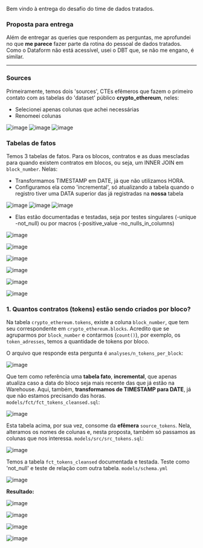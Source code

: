 Bem vindo à entrega do desafio do time de dados tratados.

### Proposta para entrega

Além de entregar as queries que respondem as perguntas, me aprofundei no que **me parece** fazer parte da rotina do pessoal de dados tratados. Como o Dataform não está acessível, usei o DBT que, se não me engano, é similar.

---

### Sources

Primeiramente, temos dois 'sources', CTEs efêmeros que fazem o primeiro contato com as tabelas do 'dataset' público **crypto_ethereum**, neles:
- Selecionei apenas colunas que achei necessárias
- Renomeei colunas


![image](https://user-images.githubusercontent.com/37453518/165271849-572daecb-71f7-449b-b9a4-d9a2eac404d1.png)
![image](https://user-images.githubusercontent.com/37453518/165271661-988aaf0f-e58c-421b-be76-ef10f4940e4a.png)
![image](https://user-images.githubusercontent.com/37453518/165272549-11b83a47-7d50-412c-b5ad-3f731f7ff04c.png)

### Tabelas de fatos

Temos 3 tabelas de fatos. Para os blocos, contratos e as duas mescladas para quando existem contratos em blocos, ou seja, um INNER JOIN em `block_number`.
Nelas:
- Transformamos TIMESTAMP em DATE, já que não utilizamos HORA.
- Configuramos ela como 'incremental', só atualizando a tabela quando o registro tiver uma DATA superior das já registradas na **nossa** tabela


![image](https://user-images.githubusercontent.com/37453518/165274379-169236d2-8c1a-4cf3-bcda-27dddf814712.png)
![image](https://user-images.githubusercontent.com/37453518/165274452-55a6016c-2dd5-453d-b06d-456ab582577d.png)
![image](https://user-images.githubusercontent.com/37453518/165274509-6fa14303-3a2a-43ca-a220-e9cf1ef1cd1d.png)


- Elas estão documentadas e testadas, seja por testes singulares (-unique -not_null) ou por macros (-positive_value -no_nulls_in_columns)

![image](https://user-images.githubusercontent.com/37453518/165275524-46e6a9f2-545a-4fdc-abfb-dabcc35f63db.png)

![image](https://user-images.githubusercontent.com/37453518/165275790-f1be1475-d7d5-4c7b-a7d2-5e95019c85e3.png)

![image](https://user-images.githubusercontent.com/37453518/165275847-30429e24-e65d-453f-835d-8828d49ac6bc.png)

![image](https://user-images.githubusercontent.com/37453518/165275943-9a087496-b6b6-49d8-8fd0-7dce0e9c06be.png)

![image](https://user-images.githubusercontent.com/37453518/165275997-77cf1bf0-fd57-4965-a8ba-e6e29d26da9c.png)

![image](https://user-images.githubusercontent.com/37453518/165276047-8f69d6cd-6adb-4ed2-85d0-3b94b1349707.png)



### 1. Quantos contratos (tokens) estão sendo criados por bloco?





Na tabela `crypto_ethereum.tokens`, existe a coluna `block_number`, que tem seu correspondente em `crypto_ethereum.blocks`. Acredito que se agruparmos por `block_number` e contarmos (`count()`), por exemplo, os `token_adresses`, temos a quantidade de tokens por bloco.

O arquivo que responde esta pergunta é `analyses/n_tokens_per_block`:

![image](https://user-images.githubusercontent.com/37453518/165186443-9dca8bdd-879e-4d05-b515-2c7b10c7aa94.png)

Que tem como referência uma **tabela fato**, **incremental**, que apenas atualiza caso a data do bloco seja mais recente das que já estão na Warehouse. Aqui, também, **transformamos de TIMESTAMP para DATE**, já que não estamos precisando das horas. `models/fct/fct_tokens_cleansed.sql`:

![image](https://user-images.githubusercontent.com/37453518/165186538-66d8cd9b-385e-4212-8723-db78f6f9aca6.png)

Esta tabela acima, por sua vez, consome da **efêmera** `source_tokens`. Nela, alteramos os nomes de colunas e, nesta proposta, também só passamos as colunas que nos interessa. `models/src/src_tokens.sql`:

![image](https://user-images.githubusercontent.com/37453518/165186671-860d16f6-8607-4253-851b-695d5f1585db.png)

Temos a tabela `fct_tokens_cleansed` documentada e testada. Teste como 'not_null' e teste de relação com outra tabela. `models/schema.yml`

![image](https://user-images.githubusercontent.com/37453518/165186887-d8794d3a-0ae8-4013-89f2-2436b16a5c54.png)

**Resultado:**

![image](https://user-images.githubusercontent.com/37453518/165187359-821998b1-9b45-45e0-ad7d-da0e0183c7a5.png)









![image](https://user-images.githubusercontent.com/37453518/165180098-4ca9776c-6efa-4800-8ba2-4f9e33c6364e.png)


![image](https://user-images.githubusercontent.com/37453518/165180682-81fbbaef-1211-456a-93f2-2c1407a02e57.png)

![image](https://user-images.githubusercontent.com/37453518/165180943-77ad717e-fd1e-400f-afc6-684aadde0623.png)
